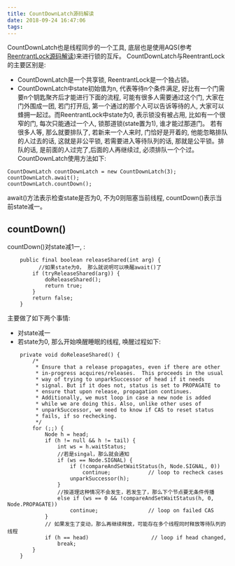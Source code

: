 ```yaml
---
title: CountDownLatch源码解读
date: 2018-09-24 16:47:06
tags:
---
```

CountDownLatch也是线程同步的一个工具, 底层也是使用AQS(参考<a href="https://kkewwei.github.io/elasticsearch_learning/2018/09/23/ReentrantLock%E6%BA%90%E7%A0%81%E8%A7%A3%E8%AF%BB/">ReentrantLock源码解读</a>)来进行锁的互斥。
CountDownLatch与ReentrantLock的主要区别是:
+ CountDownLatch是一个共享锁, ReentrantLock是一个独占锁。
+ CountDownLatch中state初始值为n, 代表等待n个条件满足, 好比有一个门需要n个钥匙聚齐后才能进行下面的流程, 可能有很多人需要通过这个门, 大家在门外围成一团, 若门打开后, 第一个通过的那个人可以告诉等待的人, 大家可以蜂拥一起过。而ReentrantLock中state为0, 表示锁没有被占用, 比如有一个很窄的门, 每次只能通过一个人, 锁那道锁(state置为1), 谁才能过那道门。 若有很多人等, 那么就要排队了, 若新来一个人来时, 门恰好是开着的, 他能忽略排队的人过去的话, 这就是非公平锁, 若需要进入等待队列的话, 那就是公平锁。排队的话, 是前面的人过完了,后面的人再继续过, 必须排队一个个过。
CountDownLatch使用方法如下:
```
CountDownLatch countDownLatch = new CountDownLatch(3);
countDownLatch.await();
countDownLatch.countDown();
```
await()方法表示检查state是否为0, 不为0则阻塞当前线程, countDown()表示当前state减一。
## countDown()
countDown()对state减1一, :
```
    public final boolean releaseShared(int arg) {
          //如果state为0， 那么就说明可以唤醒await()了
        if (tryReleaseShared(arg)) {
            doReleaseShared();
            return true;
        }
        return false;
    }
```
主要做了如下两个事情:
+ 对state减一
+ 若state为0, 那么开始唤醒睡眠的线程, 唤醒过程如下:
```
    private void doReleaseShared() {
        /*
         * Ensure that a release propagates, even if there are other
         * in-progress acquires/releases.  This proceeds in the usual
         * way of trying to unparkSuccessor of head if it needs
         * signal. But if it does not, status is set to PROPAGATE to
         * ensure that upon release, propagation continues.
         * Additionally, we must loop in case a new node is added
         * while we are doing this. Also, unlike other uses of
         * unparkSuccessor, we need to know if CAS to reset status
         * fails, if so rechecking.
         */
        for (;;) {
            Node h = head;
            if (h != null && h != tail) {
                int ws = h.waitStatus;
                //若是singal，那么就会通知
                if (ws == Node.SIGNAL) {
                    if (!compareAndSetWaitStatus(h, Node.SIGNAL, 0))
                        continue;            // loop to recheck cases
                    unparkSuccessor(h);
                }
                //按道理这种情况不会发生，若发生了，那么下个节点要无条件传播
                else if (ws == 0 && !compareAndSetWaitStatus(h, 0, Node.PROPAGATE))
                    continue;                // loop on failed CAS
            }
            // 如果发生了变动，那么再继续释放，可能存在多个线程同时释放等待队列的线程
            if (h == head)                    // loop if head changed,
                break;
        }
    }
```
